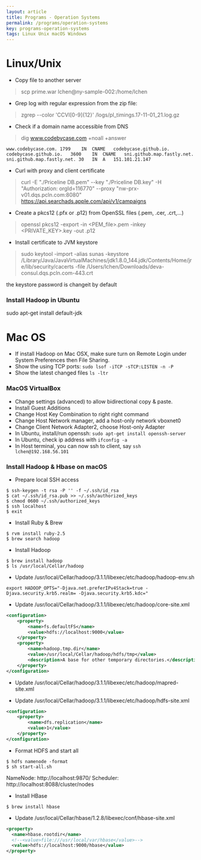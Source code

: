 ```yaml
---
layout: article
title: Programs - Operation Systems
permalink: /programs/operation-systems
key: programs-operation-systems
tags: Linux Unix macOS Windows
---
```


# Linux/Unix

- Copy file to another server

> scp prime.war lchen@ny-sample-002:/home/lchen

- Grep log with regular expression from the zip file:

> zgrep --color 'CCVI[0-9]\{12\}' /logs/pl_timings.17-11-01_21.log.gz

- Check if a domain name accessible from DNS

> dig www.codebycase.com +noall +answer

```
www.codebycase.com.	1799	IN	CNAME	codebycase.github.io.
codebycase.github.io.	3600	IN	CNAME	sni.github.map.fastly.net.
sni.github.map.fastly.net. 30	IN	A	151.101.21.147
```

- Curl with proxy and client certificate

> curl -E "./Priceline DB.pem" --key "./Priceline DB.key" -H "Authorization: orgId=116770"  --proxy "nw-prx-v01.dqs.pcln.com:8080" https://api.searchads.apple.com/api/v1/campaigns

- Create a pkcs12 (.pfx or .p12) from OpenSSL files (.pem, .cer, .crt,...)

>openssl pkcs12 -export -in <PEM_file>.pem -inkey <PRIVATE_KEY>.key -out <FILENAME>.p12

- Install certificate to JVM keystore

>sudo keytool -import -alias sunas -keystore /Library/Java/JavaVirtualMachines/jdk1.8.0_144.jdk/Contents/Home/jre/lib/security/cacerts -file /Users/lchen/Downloads/deva-consul.dqs.pcln.com-443.crt

the keystore password is changeit by default

### Install Hadoop in Ubuntu

sudo apt-get install default-jdk

# Mac OS


- If install Hadoop on Mac OSX, make sure turn on Remote Login under System Preferences then File Sharing.
- Show the using TCP ports: `sudo lsof -iTCP -sTCP:LISTEN -n -P`
- Show the latest changed files `ls -ltr`

### MacOS VirtualBox

- Change settings (advanced) to allow bidirectional copy & paste.
- Install Guest Additions
- Change Host Key Combination to right right command
- Change Host Network manager, add a host-only network vboxnet0
- Change Client Network Adapter2, choose Host-only Adapter
- In Ubuntu, install/run openssh: `sudo apt-get install openssh-server`
- In Ubuntu, check ip address with `ifconfig -a`
- In Host terminal, you can now ssh to client, say `ssh lchen@192.168.56.101`

### Install Hadoop & Hbase on macOS

- Prepare local SSH access

```
$ ssh-keygen -t rsa -P '' -f ~/.ssh/id_rsa
$ cat ~/.ssh/id_rsa.pub >> ~/.ssh/authorized_keys
$ chmod 0600 ~/.ssh/authorized_keys
$ ssh localhost
$ exit
```

- Install Ruby & Brew

```
$ rvm install ruby-2.5
$ brew search hadoop
```

- Install Hadoop

```
$ brew install hadoop
$ ls /usr/local/Cellar/hadoop
```

- Update /usr/local/Cellar/hadoop/3.1.1/libexec/etc/hadoop/hadoop-env.sh

```
export HADOOP_OPTS="-Djava.net.preferIPv4Stack=true -Djava.security.krb5.realm= -Djava.security.krb5.kdc="
```

- Update /usr/local/Cellar/hadoop/3.1.1/libexec/etc/hadoop/core-site.xml

```xml
<configuration>
    <property>
        <name>fs.defaultFS</name>
        <value>hdfs://localhost:9000</value>
    </property>
    <property>
        <name>hadoop.tmp.dir</name>
        <value>/usr/local/Cellar/hadoop/hdfs/tmp</value>
        <description>A base for other temporary directories.</description>
    </property>
</configuration>
```

- Update /usr/local/Cellar/hadoop/3.1.1/libexec/etc/hadoop/mapred-site.xml


- Update /usr/local/Cellar/hadoop/3.1.1/libexec/etc/hadoop/hdfs-site.xml

```xml
<configuration>
    <property>
        <name>dfs.replication</name>
        <value>1</value>
    </property>
</configuration>
```

- Format HDFS and start all

```
$ hdfs namenode -format
$ sh start-all.sh
```

NameNode: http://localhost:9870/
Scheduler: http://localhost:8088/cluster/nodes

- Install HBase

```
$ brew install hbase
```

- Update /usr/local/Cellar/hbase/1.2.8/libexec/conf/hbase-site.xml

```xml
<property>
  <name>hbase.rootdir</name>
  <!--<value>file:///usr/local/var/hbase</value>-->
  <value>hdfs://localhost:9000/hbase</value>
</property>
```
